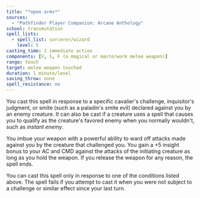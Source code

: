 ```yaml
---
title: "*open arms*"
sources:
  - "Pathfinder Player Companion: Arcane Anthology"
school: transmutation
spell_lists:
  - spell_list: sorcerer/wizard
    level: 5
casting_time: 1 immediate action
components: [V, S, F (a magical or masterwork melee weapon)]
range: touch
target: melee weapon touched
duration: 1 minute/level
saving_throw: none
spell_resistance: no
---
```


You cast this spell in response to a specific cavalier's challenge, inquisitor's judgment, or smite (such as a paladin's smite evil) declared against you by an enemy creature. It can also be cast if a creature uses a spell that causes you to qualify as the creature's favored enemy when you normally wouldn't, such as *instant enemy*.

You imbue your weapon with a powerful ability to ward off attacks made against you by the creature that challenged you. You gain a +5 insight bonus to your AC and CMD against the attacks of the initiating creature as long as you hold the weapon. If you release the weapon for any reason, the spell ends.

You can cast this spell only in response to one of the conditions listed above. The spell fails if you attempt to cast it when you were not subject to a challenge or similar effect since your last turn.

